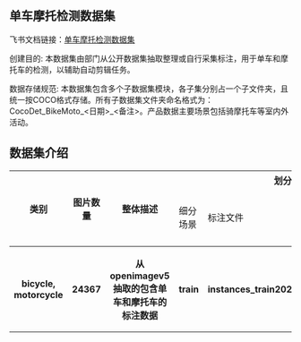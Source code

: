 
## 单车摩托检测数据集
飞书文档链接：[单车摩托检测数据集 ](https://arashivision.feishu.cn/wiki/wikcnmYFBRPSB5x9EvatktimG3c)  


创建目的: 本数据集由部门从公开数据集抽取整理或自行采集标注，用于单车和摩托车的检测，以辅助自动剪辑任务。

数据存储规范: 本数据集包含多个子数据集模块，各子集分别占一个子文件夹，且统一按COCO格式存储。所有子数据集文件夹命名格式为：CocoDet_BikeMoto_<日期>_<备注>。产品数据主要场景包括骑摩托车等室内外活动。

## 数据集介绍

<table>
    <tr>
        <th rowspan="2"> 类别 </th> 
        <th rowspan="2"> 图片数量 </th> 
        <th rowspan="2"> 整体描述 </th> 
        <th colspan="5"> 划分(split) </th>  
    </tr>
    <tr> 
        <td> 细分场景 </td>
        <td> 标注文件 </td>
        <td> 图片数量 </td>
        <td> 检测框数量 </td>
        <td> 细分描述 </td>
    </tr>
    <tr> 
        <th> bicycle, motorcycle  </th>  
        <th> 24367 </th> 
        <th> 从openimagev5抽取的包含单车和摩托车的标注数据  </th> 
        <th> train  </th> 
        <th> instances_train2021.json  </th>  
        <th> 24367 </th> 
        <th> 53543 </th> 
        <th> 全部训练样本  </th>   
    </tr>
</table>
